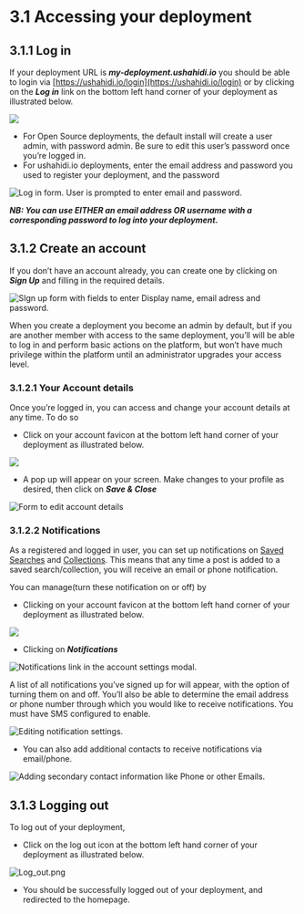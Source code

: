 # 3.1 Accessing your deployment

## 3.1.1 Log in <a href="#3-1-1-log-in" id="3-1-1-log-in"></a>

If your deployment URL is _**my-deployment.ushahidi.io**_ you should be able to login via [https://ushahidi.io/login](https://ushahidi.io/login) or by clicking on the _**Log in**_  link on the bottom left hand corner of your deployment as illustrated below.

![](../.gitbook/assets/Log\_in.png)

* For Open Source deployments, the default install will create a user admin, with password admin. Be sure to edit this user’s password once you’re logged in.
* For ushahidi.io deployments, enter the email address and password you used to register your deployment, and the password

![Log in form. User is prompted to enter email and password.](../.gitbook/assets/screen\_shot\_2016-06-02\_at\_44245\_p.png)

_**NB: You can use EITHER an email address OR username with a corresponding password to log into your deployment.**_

## 3.1.2 Create an account <a href="#3-1-2-create-an-account" id="3-1-2-create-an-account"></a>

If you don’t have an account already, you can create one by clicking on _**Sign Up**_ and filling in the required details.

![SIgn up form with fields to enter Display name, email adress and password.](https://lh4.googleusercontent.com/Hg3QIlW0XrU9IWckErw0w1o5NcQftOXfvfiml0VBfO969o2MtLBA5QJqwxSRNdNv2jmVLheCGVD6p77wA6pST3943XtxAiQSSclzaV5X6MNMQhDPU21dezPomc8giu4LeGxE3glS)

When you create a deployment you become an admin by default, but if you are another member with access to the same deployment, you’ll will be able to log in and perform basic actions on the platform, but won’t have much privilege within the platform until an administrator upgrades your access level.

### 3.1.2.1 Your Account details <a href="#3-1-2-1-your-account-details" id="3-1-2-1-your-account-details"></a>

Once you’re logged in, you can access and change your account details at any time. To do so

* Click on your account favicon at the bottom left hand corner of your deployment as illustrated below.

![](../.gitbook/assets/Click\_on\_Account.png)

* A pop up will appear on your screen. Make changes to your profile as desired, then click on _**Save & Close**_

![Form to edit account details](../.gitbook/assets/Update\_your\_profile.png)

### 3.1.2.2 Notifications <a href="#3-1-2-2-notifications" id="3-1-2-2-notifications"></a>

As a registered and logged in user, you can set up notifications on [Saved Searches](../7.-analysing-data-on-your-deployment/7.1-saved-searches.md) and [Collections](../7.-analysing-data-on-your-deployment/7.2-collections.md). This means that any time a post is added to a saved search/collection, you will receive an email or phone notification.

You can manage(turn these notification on or off) by

* Clicking on your account favicon at the bottom left hand corner of your deployment as illustrated below.

&#x20;                                               ![](https://lh5.googleusercontent.com/mnk2TAiFpj2X0Rbd2lTp9QgbD0-JgiMSXFMUo73ZZyGQu3atQ-2MM0WB6cOy9xDAPgyPdaVQLkXnRJNMgcovyPnj03kykYVNnrgeN7HiislAubcWMRUX4tFTpP-eknFNIeXTiOvW)

* Clicking on _**Notifications**_

![Notifications link in the account settings modal.](https://lh6.googleusercontent.com/pPfK56y2-NVum3jGSDKeTm2ui9pUkFHk1byOBUu7ybbu8xhfeNF3-mFADMWNwcNzd3k\_rh-rkY8YWRB\_p1DF\_UsNsAP1Z2Sui5s\_shG55Ijg88paQNR3LV-785VnslTus2jNcQM5)

A list of all notifications you’ve signed up for will appear, with the option of turning them on and off. You’ll also be able to determine the email address or phone number through which you would like to receive notifications. You must have SMS configured to enable.

![Editing notification settings.](https://lh5.googleusercontent.com/XEPXy\_Y1n7GkXCqH7ByV4xf6fbpDL5xs01Lo0x2nuS1ISGttikMLCLEjzGNm4J2sBR8B-ybsXGU4cYzSgyPll2JgOIdYftUIZLlej7DA34gLUAwFKpiMcySbbQtvqIPfL0oUk-sh)

* You can also add additional contacts to receive notifications via email/phone.

![Adding secondary contact information like Phone or other Emails.](https://lh6.googleusercontent.com/F8rr7j0ELQAS8f4wY3KdlTqkqIOconnQ6wWvtSsgcA8AD1FO9ON-Cnp7Zod\_X5rCEIohyBRzRq8dMmd3m3HuJVZvnDZRut9Gu0zdBwkpQGTJ90Zi2eXarx-xVgacdHYdmDYn4-9A)

## 3.1.3 Logging out <a href="#3-1-3-logging-out" id="3-1-3-logging-out"></a>

To log out of your deployment,

* Click on the log out icon at the bottom left hand corner of your deployment as illustrated below.

![Log\_out.png](../.gitbook/assets/logout.png)

* You should be successfully logged out of your deployment, and redirected to the homepage.
